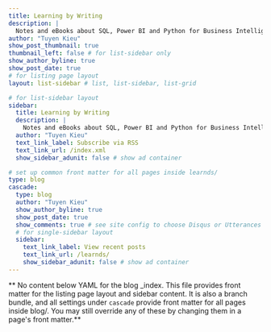 ```yaml
---
title: Learning by Writing
description: |
  Notes and eBooks about SQL, Power BI and Python for Business Intelligence & Business Analytics.
author: "Tuyen Kieu"
show_post_thumbnail: true
thumbnail_left: false # for list-sidebar only
show_author_byline: true
show_post_date: true
# for listing page layout
layout: list-sidebar # list, list-sidebar, list-grid

# for list-sidebar layout
sidebar:
  title: Learning by Writing
  description: |
    Notes and eBooks about SQL, Power BI and Python for Business Intelligence & Business Analytics.
  author: "Tuyen Kieu"
  text_link_label: Subscribe via RSS
  text_link_url: /index.xml
  show_sidebar_adunit: false # show ad container

# set up common front matter for all pages inside learnds/
type: blog
cascade:
  type: blog
  author: "Tuyen Kieu"
  show_author_byline: true
  show_post_date: true
  show_comments: true # see site config to choose Disqus or Utterances
  # for single-sidebar layout
  sidebar:
    text_link_label: View recent posts
    text_link_url: /learnds/
    show_sidebar_adunit: false # show ad container
---
```


** No content below YAML for the blog \_index. This file provides front matter for the listing page layout and sidebar content. It is also a branch bundle, and all settings under `cascade` provide front matter for all pages inside blog/. You may still override any of these by changing them in a page's front matter.**
